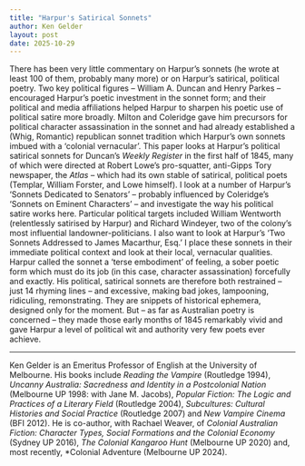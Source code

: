 ```yaml
---
title: "Harpur's Satirical Sonnets"
author: Ken Gelder
layout: post
date: 2025-10-29
---
```


There has been very little commentary on Harpur’s sonnets (he wrote at least 100 of them, probably many more) or on Harpur’s satirical, political poetry. Two key political figures – William A. Duncan and Henry Parkes – encouraged Harpur’s poetic investment in the sonnet form; and their political and media affiliations helped Harpur to sharpen his poetic use of political satire more broadly. Milton and Coleridge gave him precursors for political character assassination in the sonnet and had already established a (Whig, Romantic) republican sonnet tradition which Harpur’s own sonnets imbued with a ‘colonial vernacular’. This paper looks at Harpur’s political satirical sonnets for Duncan’s *Weekly Register* in the first half of 1845, many of which were directed at Robert Lowe’s pro-squatter, anti-Gipps Tory newspaper, the *Atlas* – which had its own stable of satirical, political poets (Templar, William Forster, and Lowe himself). I look at a number of Harpur’s ‘Sonnets Dedicated to Senators’ – probably influenced by Coleridge’s ‘Sonnets on Eminent Characters’ – and investigate the way his political satire works here. Particular political targets included William Wentworth (relentlessly satirised by Harpur) and Richard Windeyer, two of the colony’s most influential landowner-politicians. I also want to look at Harpur’s ‘Two Sonnets Addressed to James Macarthur, Esq.’ I place these sonnets in their immediate political context and look at their local, vernacular qualities. Harpur called the sonnet a ‘terse embodiment’ of feeling, a sober poetic form which must do its job (in this case, character assassination) forcefully and exactly. His political, satirical sonnets are therefore both restrained – just 14 rhyming lines – and excessive, making bad jokes, lampooning, ridiculing, remonstrating. They are snippets of historical ephemera, designed only for the moment. But – as far as Australian poetry is concerned – they made those early months of 1845 remarkably vivid and gave Harpur a level of political wit and authority very few poets ever achieve.

---

Ken Gelder is an Emeritus Professor of English at the University of Melbourne. His books include *Reading the Vampire* (Routledge 1994), *Uncanny Australia: Sacredness and Identity in a Postcolonial Nation* (Melbourne UP 1998: with Jane M. Jacobs), *Popular Fiction: The Logic and Practices of a Literary Field* (Routledge 2004), *Subcultures: Cultural Histories and Social Practice* (Routledge 2007) and *New Vampire Cinema* (BFI 2012). He is co-author, with Rachael Weaver, of *Colonial Australian Fiction: Character Types, Social Formations and the Colonial Economy* (Sydney UP 2016), *The Colonial Kangaroo Hunt* (Melbourne UP 2020) and, most recently, *Colonial Adventure (Melbourne UP 2024).